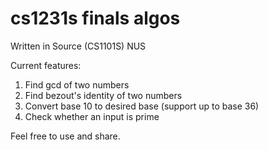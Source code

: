 # cs1231s finals algos

Written in Source (CS1101S) NUS

Current features:
1. Find gcd of two numbers
2. Find bezout's identity of two numbers
3. Convert base 10 to desired base (support up to base 36)
4. Check whether an input is prime

Feel free to use and share.
